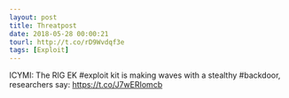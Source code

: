 ```yaml
---
layout: post
title: Threatpost
date: 2018-05-28 00:00:21
tourl: http://t.co/rD9Wvdqf3e
tags: [Exploit]
---
```

ICYMI: The RIG EK #exploit kit is making waves with a stealthy #backdoor, researchers say: https://t.co/J7wERIomcb